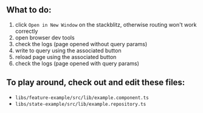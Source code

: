 ## What to do:

1. click `Open in New Window` on the stackblitz, otherwise routing won't work correctly
2. open browser dev tools
3. check the logs (page opened without query params)
4. write to query using the associated button
5. reload page using the associated button
6. check the logs (page opened with query params)

## To play around, check out and edit these files:

- `libs/feature-example/src/lib/example.component.ts`
- `libs/state-example/src/lib/example.repository.ts`
